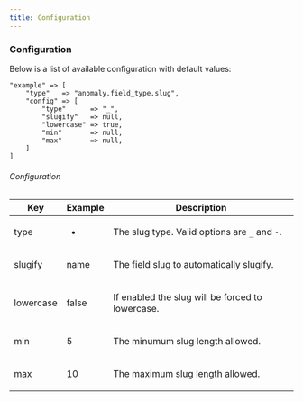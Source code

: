 ```yaml
---
title: Configuration
---
```


### Configuration

Below is a list of available configuration with default values:

    "example" => [
        "type"   => "anomaly.field_type.slug",
        "config" => [
            "type"      => "_",
            "slugify"   => null,
            "lowercase" => true,
            "min"       => null,
            "max"       => null,
        ]
    ]

###### Configuration

<table class="table table-bordered table-striped">

<thead>

<tr>

<th>Key</th>

<th>Example</th>

<th>Description</th>

</tr>

</thead>

<tbody>

<tr>

<td>

type

</td>

<td>

-

</td>

<td>

The slug type. Valid options are `_` and `-`.

</td>

</tr>

<tr>

<td>

slugify

</td>

<td>

name

</td>

<td>

The field slug to automatically slugify.

</td>

</tr>

<tr>

<td>

lowercase

</td>

<td>

false

</td>

<td>

If enabled the slug will be forced to lowercase.

</td>

</tr>

<tr>

<td>

min

</td>

<td>

5

</td>

<td>

The minumum slug length allowed.

</td>

</tr>

<tr>

<td>

max

</td>

<td>

10

</td>

<td>

The maximum slug length allowed.

</td>

</tr>

</tbody>

</table>
